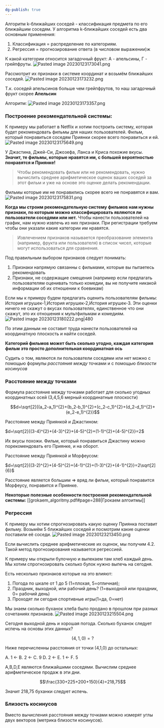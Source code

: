 ```yaml
---
dg-publish: true
---
```


Алгоритм k-ближайших соседей - классификация предмета по его ближайшим соседям.
У алгоритма k-ближайших соседей есть два основным применения:
1. Классификация = распределение по категориям.
2. Регрессия = прогнозирование ответа (в числовом выражении)ж

К какой категории относится загадочный фрукт:
А - апельсины, Г - грейпфруты.
![Pasted image 20230123173041.png](/img/user/Files/Image/Pasted%20image%2020230123173041.png)

Рассмотрит их признаки в системе координат и возьмём ближайших соседей.
![Pasted image 20230123173232.png](/img/user/Files/Image/Pasted%20image%2020230123173232.png)

Т.к. соседей апельсинов больше чем грейпфрутов, то наш загадочный фрукт скорее **Апельсин**

Алгоритм:
![Pasted image 20230123173357.png](/img/user/Files/Image/Pasted%20image%2020230123173357.png)

### Построение рекомендательной системы:

К примеру мы работает в Netflix и хотим построить систему, которая будет рекомендовать фильмы для наших пользователей.
Фильм, который понравиться соседям Приянки скорее всего понравиться и ей.
![Pasted image 20230123175649.png](/img/user/Files/Image/Pasted%20image%2020230123175649.png)

У Джастина, Джей-Си, Джозефа, Ланса и Криса похожие вкусы. **Значит, те фильмы, которые нравятся им, с большей вероятностью понравятся и Приянке!**

>Чтобы рекомендовать фильм или не рекомендовать, нужно вычислить среднее арифметическое оценок ваших соседей за этот фильм и уже на основе это оценке делать рекомендации.

Фильмы которые им не понравились скорее всего не понравятся и вам.
![Pasted image 20230123175831.png](/img/user/Files/Image/Pasted%20image%2020230123175831.png)

**Когда мы строим рекомендательную систему фильмов нам нужны признаки, по которым можно классифицировать являются ли пользователи соседями или нет.**
Чтобы нанести пользователей на график, нам нужно извлечь из них признаки. При регистрации требуем чтобы они указали какие категории им нравятся. 

> Извлечением признаков называется преобразование элемента (например, фрукта или пользователя) в список чисел, которые могут использоваться для сравнения.

Под правильным выбором признаков следует понимать:
1. Признаки напрямую связанны с фильмами, которые вы пытаетесь рекомендовать
2. Признаки, не содержащие смещения (например если предлагать пользователям оценивать только комедии, вы не получите никакой информации об их отношении к боевикам)

Если мы к примеру будем предлагать оценить пользователям фильмы: История игрушек-1,История игрушек-2,История игрушек-3. Эти оценки ничего не скажут о вкусах пользователях, единственное что они скажут, это их отношения к мультфильмам и комедиям.
![Pasted image 20230123180222.png|480](/img/user/Files/Image/Pasted%20image%2020230123180222.png)

По этим данным не составит труда нанести пользователей на координатную плоскость и найти соседей.

**Категорий фильмов может быть сколько угодно, каждая категория фильм это просто дополнительная координатная ось**

Судить о том, являются ли пользователи соседями или нет можно c помощью формулы _расстояния между_ точками и с помощью _близости косинусов_

### Расстояние между точками
Формула расстояние между точками работает для сколько угодных координатных осей (3,4,5,6 мерный координатные плоскости)

$$d=\sqrt[2]{(a_2-a_1)^{2}+(b_2-b_1)^{2}+(c_2-c_1)^{2}+(d_2-d_1)^{2}+(e_2-e_1)^{2}}$$

Расстояние между Приянкой и Джастином:

$d=\sqrt[2]{(3-4)^{2}+(4-3)^{2}+(4-5)^{2}+(1-1)^{2}+(4-5)^{2}}=2$

Их вкусы похожи. Фильм, который понравиться Джастину можно порекомендовать его Приянке, и на оборот.


Расстояние между Приянкой и Морфеусом:

$d=\sqrt[2]{(3-2)^{2}+(4-5)^{2}+(4-1)^{2}+(1-3)^{2}+(4-1)^{2}}=2\sqrt[2]{6}$

Расстояние является большим => вряд ли фильм, который понравится Морфеусу, понравится и Приянке.

**Некоторые полезные особенности построения рекомендательной системы:**
[[grokaem_algoritmy.pdf#page=288|Грокаем алгоитмы]]


### Регрессия 
К примеру мы хотим спрогнозировать какую оценку Приянка поставит фильму. Возьмём 5 ближайших соседей и посмотрим какие оценки поставили её соседи.
![Pasted image 20230123213450.png](/img/user/Files/Image/Pasted%20image%2020230123213450.png)

Если вычислить среднее арифметические их оценок, мы получим 4.2. Такой метод прогнозирования называется регрессией.

К примеру мы открыли булочную и выпекаем там хлеб каждый день. Мы хотим спрогнозировать сколько булок нужно выпечь на сегодня.

Есть несколько признаков которые на это влияют:
1. Погода по шкале от 1 до 5 (1=плохая, 5=отличная);
2. Праздник, выходной, или рабочий день? (1=выходной или праздник, 0= рабочий день)
3. Проходят ли сегодня спортивные игры(1=да, 0=нет)

Мы знаем сколько буханок хлеба было продано в прошлом при разных сочетаниях признаков.
![Pasted image 20230123215504.png](/img/user/Files/Image/Pasted%20image%2020230123215504.png)

Сегодня выходной день и хорошая погода. Сколько буханок следует испечь на основы этих данных?

$$(4,1,0)=?$$

Ниже перечисленны расстояния от точки (4,1,0) до остальных:

A. 1 <-
B. 2 <-
C. 9
D. 2 <-
E. 1 <-
F. 5

A,В,D,E являются ближайшими соседями. Вычислим среднее арифметическое продаж в эти дни.

$$\frac{330+225+200+150}{4}=218,75$$

Значит 218,75 буханки следует испечь.


### Близость косинусов
Вместо вычисления расстояния между точками можно измерят углы двух векторов (метрика близости косинусов).
